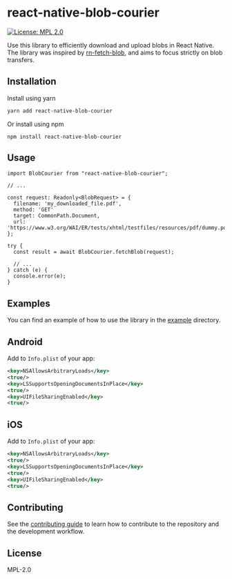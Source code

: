 # react-native-blob-courier

[![License: MPL 2.0](https://img.shields.io/badge/License-MPL%202.0-brightgreen.svg)](https://opensource.org/licenses/MPL-2.0)

Use this library to efficiently download and upload blobs in React Native. The library was inspired by [rn-fetch-blob](joltup/rn-fetch-blob), and aims to focus strictly on blob transfers.

## Installation

Install using yarn

```sh
yarn add react-native-blob-courier
```

Or install using npm

```
npm install react-native-blob-courier
```

## Usage

```tsx
import BlobCourier from "react-native-blob-courier";

// ...

const request: Readonly<BlobRequest> = {
  filename: 'my_downloaded_file.pdf',
  method: 'GET'
  target: CommonPath.Document,
  url: 'https://www.w3.org/WAI/ER/tests/xhtml/testfiles/resources/pdf/dummy.pdf'
};

try {
  const result = await BlobCourier.fetchBlob(request);

  // ...
} catch (e) {
  console.error(e);
}
```

## Examples
You can find an example of how to use the library in the [example](example) directory.

## Android
Add to `Info.plist` of your app:
```xml
<key>NSAllowsArbitraryLoads</key>
<true/>
<key>LSSupportsOpeningDocumentsInPlace</key>
<true/>
<key>UIFileSharingEnabled</key>
<true/>
```

## iOS
Add to `Info.plist` of your app:
```xml
<key>NSAllowsArbitraryLoads</key>
<true/>
<key>LSSupportsOpeningDocumentsInPlace</key>
<true/>
<key>UIFileSharingEnabled</key>
<true/>
```

## Contributing

See the [contributing guide](CONTRIBUTING.md) to learn how to contribute to the repository and the development workflow.

## License

MPL-2.0
